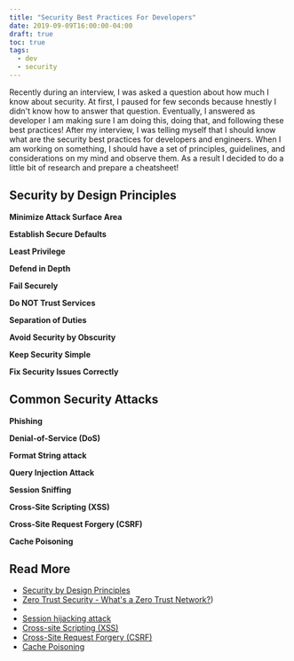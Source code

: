 ```yaml
---
title: "Security Best Practices For Developers"
date: 2019-09-09T16:00:00-04:00
draft: true
toc: true
tags:
  - dev
  - security
---
```


Recently during an interview, I was asked a question about how much I know about security.
At first, I paused for few seconds because hnestly I didn't know how to answer that question.
Eventually, I answered as developer I am making sure I am doing this, doing that, and following these best practices!
After my interview, I was telling myself that I should know what are the security best practices for developers and engineers.
When I am working on something, I should have a set of principles, guidelines, and considerations on my mind and observe them.
As a result I decided to do a little bit of research and prepare a cheatsheet!

## Security by Design Principles

**Minimize Attack Surface Area**

**Establish Secure Defaults**

**Least Privilege**

**Defend in Depth**

**Fail Securely**

**Do NOT Trust Services**

**Separation of Duties**

**Avoid Security by Obscurity**

**Keep Security Simple**

**Fix Security Issues Correctly**

## Common Security Attacks

**Phishing**

**Denial-of-Service (DoS)**

**Format String attack**

**Query Injection Attack**

**Session Sniffing**

**Cross-Site Scripting (XSS)**

**Cross-Site Request Forgery (CSRF)**

**Cache Poisoning**

## Read More

  - [Security by Design Principles](https://www.owasp.org/index.php/Security_by_Design_Principles)
  - [Zero Trust Security - What's a Zero Trust Network?](https://www.cloudflare.com/learning/security/glossary/what-is-zero-trust))
  - [](https://www.owasp.org/index.php/Format_string_attack)
  - [Session hijacking attack](https://www.owasp.org/index.php/Session_hijacking_attack)
  - [Cross-site Scripting (XSS)](https://www.owasp.org/index.php/Cross-site_Scripting_(XSS))
  - [Cross-Site Request Forgery (CSRF)](https://www.owasp.org/index.php/Cross-Site_Request_Forgery_(CSRF))
  - [Cache Poisoning](https://www.owasp.org/index.php/Cache_Poisoning)
